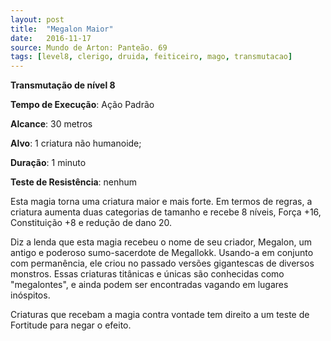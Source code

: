 ```yaml
---
layout: post
title:  "Megalon Maior"
date:   2016-11-17
source: Mundo de Arton: Panteão. 69
tags: [level8, clerigo, druida, feiticeiro, mago, transmutacao]
---
```


**Transmutação de nível 8**

**Tempo de Execução**: Ação Padrão

**Alcance**: 30 metros

**Alvo**: 1 criatura não humanoide;

**Duração**: 1 minuto

**Teste de Resistência**: nenhum

Esta magia torna uma criatura maior e mais forte. Em termos de regras, a criatura aumenta duas categorias de tamanho e recebe 8 níveis,
Força +16, Constituição +8 e redução de dano 20.

Diz a lenda que esta magia recebeu o nome de seu criador, Megalon, um antigo e poderoso sumo-sacerdote de Megallokk. Usando-a em conjunto com permanência, ele criou
no passado versões gigantescas de diversos monstros. Essas criaturas titânicas e únicas são conhecidas como "megalontes", e ainda podem ser encontradas vagando em lugares inóspitos.

Criaturas que recebam  a magia contra vontade tem direito a um teste de Fortitude para negar o efeito.